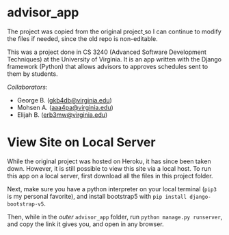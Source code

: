 # advisor_app

The project was copied from the original project[ ](https://github.com/uva-cs3240-s23/project-b-17)so I can continue to modify the files if needed, since the old repo is non-editable.

This was a project done in CS 3240 (Advanced Software Development Techniques) at the University of Virginia. It is an app written with the Django framework (Python) that allows advisors to approves schedules sent to them by students.

*Collaborators*:
+ George B. (gkb4db@virginia.edu)
+ Mohsen A. (aaa4pa@virginia.edu)
+ Elijah B. (erb3mw@virginia.edu)

# View Site on Local Server

While the original project was hosted on Heroku, it has since been taken down. However, it is still possible to view this site via a local host. To run this app on a local server, first download all the files in this project folder.

Next, make sure you have a python interpreter on your local terminal (`pip3` is my personal favorite), and install bootstrap5 with `pip install django-bootstrap-v5`.

Then, while in the *outer* `advisor_app` folder, run `python manage.py runserver`, and copy the link it gives you, and open in any browser.
